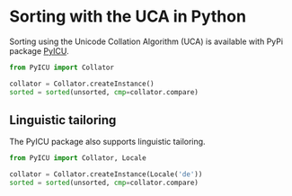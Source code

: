 # Sorting with the UCA in Python

Sorting using the Unicode Collation Algorithm (UCA) is available with PyPi
package [PyICU](https://pypi.python.org/pypi/PyICU).

```python
from PyICU import Collator

collator = Collator.createInstance()
sorted = sorted(unsorted, cmp=collator.compare)
```

## Linguistic tailoring

The PyICU package also supports linguistic tailoring.

```python
from PyICU import Collator, Locale

collator = Collator.createInstance(Locale('de'))
sorted = sorted(unsorted, cmp=collator.compare)
```
